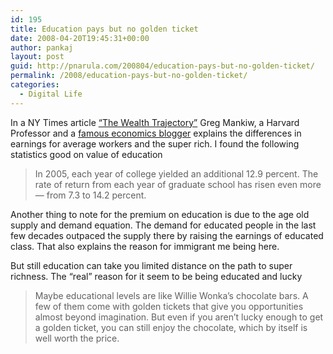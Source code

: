 ```yaml
---
id: 195
title: Education pays but no golden ticket
date: 2008-04-20T19:45:31+00:00
author: pankaj
layout: post
guid: http://pnarula.com/200804/education-pays-but-no-golden-ticket/
permalink: /2008/education-pays-but-no-golden-ticket/
categories:
  - Digital Life
---
```

In a NY Times article <a href="http://www.nytimes.com/2008/04/20/business/20view.html?ex=1366430400&en=80604ceb8433bfc5&ei=5124&partner=permalink&exprod=permalink" onclick="_gaq.push(['_trackEvent', 'outbound-article', 'http://www.nytimes.com/2008/04/20/business/20view.html?ex=1366430400&en=80604ceb8433bfc5&ei=5124&partner=permalink&exprod=permalink', '&#8220;The Wealth Trajectory&#8221;']);" >&#8220;The Wealth Trajectory&#8221;</a> Greg Mankiw, a Harvard Professor and a <a href="http://gregmankiw.blogspot.com/" onclick="_gaq.push(['_trackEvent', 'outbound-article', 'http://gregmankiw.blogspot.com/', 'famous economics blogger']);" >famous economics blogger</a> explains the differences in earnings for average workers and the super rich. I found the following statistics good on value of education

> In 2005, each year of college yielded an additional 12.9 percent. The rate of return from each year of graduate school has risen even more — from 7.3 to 14.2 percent.

Another thing to note for the premium on education is due to the age old supply and demand equation. The demand for educated people in the last few decades outpaced the supply there by raising the earnings of educated class. That also explains the reason for immigrant me being here.

But still education can take you limited distance on the path to super richness. The &#8220;real&#8221; reason for it seem to be being educated and lucky

> Maybe educational levels are like Willie Wonka’s chocolate bars. A few of them come with golden tickets that give you opportunities almost beyond imagination. But even if you aren’t lucky enough to get a golden ticket, you can still enjoy the chocolate, which by itself is well worth the price.
